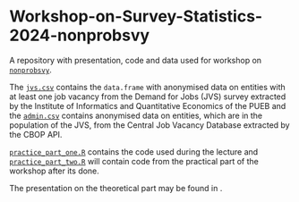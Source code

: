# Workshop-on-Survey-Statistics-2024-nonprobsvy

A repository with presentation, code and data used for workshop on [`nonprobsvy`](https://github.com/ncn-foreigners/nonprobsvy).

The [`jvs.csv`](https://github.com/ncn-foreigners/Workshop-on-Survey-Statistics-2024-nonprobsvy/blob/main/data-raw/jvs.csv) contains the `data.frame` with anonymised data on entities with at least one job vacancy from the Demand for Jobs (JVS) survey extracted by the Institute of Informatics and Quantitative Economics of the PUEB and the [`admin.csv`](https://github.com/ncn-foreigners/Workshop-on-Survey-Statistics-2024-nonprobsvy/blob/main/data-raw/admin.csv) contains anonymised data on entities, which are in the population of the JVS, from the Central Job Vacancy Database extracted by the CBOP API.

[`practice_part_one.R`](https://github.com/ncn-foreigners/Workshop-on-Survey-Statistics-2024-nonprobsvy/blob/main/codes/practice_part_one.R) contains the code used during the lecture and [`practice_part_two.R`](https://github.com/ncn-foreigners/Workshop-on-Survey-Statistics-2024-nonprobsvy/blob/main/codes/practice_part_two.R) will contain code from the practical part of the workshop after its done.

The presentation on the theoretical part may be found in [ ]().
